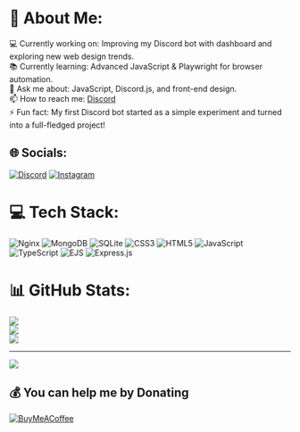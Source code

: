 # 💫 About Me:
💻 Currently working on: Improving my Discord  bot with dashboard and exploring new web design trends.<br>📚 Currently learning: Advanced JavaScript & Playwright for browser automation.<br>💬 Ask me about: JavaScript, Discord.js, and front-end design.<br>📫 How to reach me: [Discord](https://discord.gg/qkRQc7vVtE)<br>⚡ Fun fact: My first Discord bot started as a simple experiment and turned into a full-fledged project!


## 🌐 Socials:
[![Discord](https://img.shields.io/badge/Discord-%237289DA.svg?logo=discord&logoColor=white)](https://discord.gg/https://discord.gg/qkRQc7vVtE) [![Instagram](https://img.shields.io/badge/Instagram-%23E4405F.svg?logo=Instagram&logoColor=white)](https://instagram.com/nikosdelta__) 

# 💻 Tech Stack:
![Nginx](https://img.shields.io/badge/nginx-%23009639.svg?style=for-the-badge&logo=nginx&logoColor=white) ![MongoDB](https://img.shields.io/badge/MongoDB-%234ea94b.svg?style=for-the-badge&logo=mongodb&logoColor=white) ![SQLite](https://img.shields.io/badge/sqlite-%2307405e.svg?style=for-the-badge&logo=sqlite&logoColor=white) ![CSS3](https://img.shields.io/badge/css3-%231572B6.svg?style=for-the-badge&logo=css3&logoColor=white) ![HTML5](https://img.shields.io/badge/html5-%23E34F26.svg?style=for-the-badge&logo=html5&logoColor=white) ![JavaScript](https://img.shields.io/badge/javascript-%23323330.svg?style=for-the-badge&logo=javascript&logoColor=%23F7DF1E) ![TypeScript](https://img.shields.io/badge/typescript-%23007ACC.svg?style=for-the-badge&logo=typescript&logoColor=white) ![EJS](https://img.shields.io/badge/ejs-%23B4CA65.svg?style=for-the-badge&logo=ejs&logoColor=black) ![Express.js](https://img.shields.io/badge/express.js-%23404d59.svg?style=for-the-badge&logo=express&logoColor=%2361DAFB)
# 📊 GitHub Stats:
![](https://github-readme-stats.vercel.app/api?username=D3ltaa&theme=dark&hide_border=false&include_all_commits=false&count_private=false)<br/>
![](https://nirzak-streak-stats.vercel.app/?user=D3ltaa&theme=dark&hide_border=false)<br/>
![](https://github-readme-stats.vercel.app/api/top-langs/?username=D3ltaa&theme=dark&hide_border=false&include_all_commits=false&count_private=false&layout=compact)

---
[![](https://visitcount.itsvg.in/api?id=D3ltaa&icon=0&color=0)](https://visitcount.itsvg.in)

  ## 💰 You can help me by Donating
  [![BuyMeACoffee](https://img.shields.io/badge/Buy%20Me%20a%20Coffee-ffdd00?style=for-the-badge&logo=buy-me-a-coffee&logoColor=black)](https://buymeacoffee.com/https://buymeacoffee.com/delta6666) 

  
<!-- Proudly created with GPRM ( https://gprm.itsvg.in ) -->
